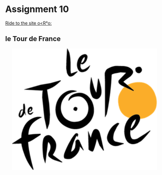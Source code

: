 # Assignment 10
[Ride to the site  o<R°o:](https://bridgerfiore.github.io/MART341-WebDesign/Assignment_10/)
## le Tour de France
<p align= "center"> 
<img width=460 hight=300 src="/Assignment_10/Images/Le_Tour_de_France-logo-3C8D45948C-seeklogo.com.png">
</p><br/>